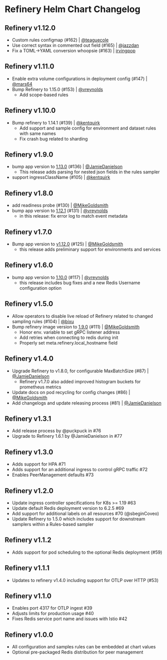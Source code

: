 # Refinery Helm Chart Changelog

## Refinery v1.12.0

- Custom rules configmap (#162) | [@teaguecole](https://github.com/teaguecole)
- Use correct syntax in commented out field (#165) | [@jazzdan](https://github.com/jazzdan)
- Fix a TOML->YAML conversion whoopsie (#163) | [irvingpop](https://github.com/irvingpop)

## Refinery v1.11.0

- Enable extra volume configurations in deployment config (#147) | [@mars64](https://github.com/mars64)
- Bump Refinery to 1.15.0 (#153) | [@vreynolds](https://github.com/vreynolds)
  - Add scope-based rules

## Refinery v1.10.0

- Bump refinery to 1.14.1 (#139) | [@kentquirk](https://github.com/kentquirk)
  - Add support and sample config for environment and dataset rules with same names
  - Fix crash bug related to sharding

## Refinery v1.9.0

- bump app version to [1.13.0](https://github.com/honeycombio/refinery/releases/tag/v1.13.0) (#136) | [@JamieDanielson](https://github.com/JamieDanielson)
  - This release adds parsing for nested json fields in the rules sampler
- support ingressClassName (#105) | [@kentquirk](https://github.com/kentquirk)

## Refinery v1.8.0

- add readiness probe (#130) | [@MikeGoldsmith](https://github.com/MikeGoldsmith)
- bump app version to [1.12.1](https://github.com/honeycombio/refinery/releases/tag/v1.12.1) (#131) | [@vreynolds](https://github.com/vreynolds)
  - in this release: fix error log to match event metadata

## Refinery v1.7.0

- Bump app version to [v1.12.0](https://github.com/honeycombio/refinery/releases/tag/v1.12.0) (#125) | [@MikeGoldsmith](https://github.com/MikeGoldsmith)
  - this release adds preliminary support for environments and services

## Refinery v1.6.0

- bump app version to [1.10.0](https://github.com/honeycombio/refinery/releases/tag/v1.10.0) (#117) | [@vreynolds](https://github.com/vreynolds)
  - this release includes bug fixes and a new Redis Username configuration option

## Refinery v1.5.0

- Allow operators to disable live reload of Refinery related to changed sampling rules (#104)  | [@bixu](https://github.com/bixu)
- Bump refinery image version to [1.9.0](https://github.com/honeycombio/refinery/releases/tag/v1.9.0) (#111) | [@MikeGoldsmith](https://github.com/MikeGoldsmith)
  - Honor env. variable to set gRPC listener address
  - Add retries when connecting to redis during init
  - Properly set meta.refinery.local_hostname field

## Refinery v1.4.0

- Upgrade Refinery to v1.8.0, for configurable MaxBatchSize (#87) | [@JamieDanielson](https://github.com/JamieDanielson)
  - Refinery v1.7.0 also added improved histogram buckets for prometheus metrics
- Update docs on pod recycling for config changes (#86) | [@MikeGoldsmith](https://github.com/MikeGoldsmith)
- Add changelogs and update releasing process (#81) | [@JamieDanielson](https://github.com/JamieDanielson)

## Refinery v1.3.1

- Add release process by @puckpuck in #76
- Upgrade to Refinery 1.6.1 by @JamieDanielson in #77

## Refinery v1.3.0

- Adds support for HPA #71
- Adds support for an additional ingress to control gRPC traffic #72
- Enables PeerManagement defaults #73

## Refinery v1.2.0

- Update ingress controller specifications for K8s >= 1.19 #63
- Update default Redis deployment version to 6.2.5 #69
- Add support for additional labels on all resources #70 (@sbeginCoveo)
- Update Refinery to 1.5.0 which includes support for downstream samplers within a Rules-based sampler

## Refinery v1.1.2

- Adds support for pod scheduling to the optional Redis deployment (#59)

## Refinery v1.1.1

- Updates to refinery v1.4.0 including support for OTLP over HTTP (#53)

## Refinery v1.1.0

- Enables port 4317 for OTLP ingest #39
- Adjusts limits for production usage #40
- Fixes Redis service port name and issues with Istio #42

## Refinery v1.0.0

- All configuration and samples rules can be embedded at chart values
- Optional pre-packaged Redis distribution for peer management
